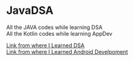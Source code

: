 # JavaDSA
All the JAVA codes while learning DSA <br />
All the Kotlin codes while learning AppDev

[Link from where I Learned DSA](https://github.com/kunal-kushwaha/DSA-Bootcamp-Java) <br />
[Link from where I Learned Android Develpoment](https://online.codingblocks.com/courses/android-app-training-online)
